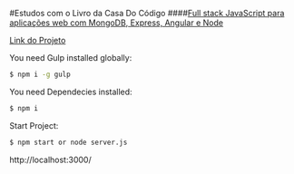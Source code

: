 #Estudos com o Livro da Casa Do Código
####[Full stack JavaScript para aplicações web com MongoDB, Express, Angular e Node](https://www.casadocodigo.com.br/products/livro-mean)

[Link do Projeto]()

You need Gulp installed globally:

```sh
$ npm i -g gulp
```

You need Dependecies installed:

```sh
$ npm i
```

Start Project:

```sh
$ npm start or node server.js
```

http://localhost:3000/
